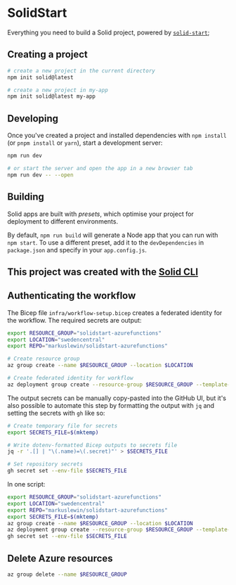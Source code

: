 # SolidStart

Everything you need to build a Solid project, powered by [`solid-start`](https://start.solidjs.com);

## Creating a project

```bash
# create a new project in the current directory
npm init solid@latest

# create a new project in my-app
npm init solid@latest my-app
```

## Developing

Once you've created a project and installed dependencies with `npm install` (or `pnpm install` or `yarn`), start a development server:

```bash
npm run dev

# or start the server and open the app in a new browser tab
npm run dev -- --open
```

## Building

Solid apps are built with _presets_, which optimise your project for deployment to different environments.

By default, `npm run build` will generate a Node app that you can run with `npm start`. To use a different preset, add it to the `devDependencies` in `package.json` and specify in your `app.config.js`.

## This project was created with the [Solid CLI](https://github.com/solidjs-community/solid-cli)

## Authenticating the workflow

The Bicep file `infra/workflow-setup.bicep` creates a federated identity for the workflow. The required secrets are output:

```bash
export RESOURCE_GROUP="solidstart-azurefunctions"
export LOCATION="swedencentral"
export REPO="markuslewin/solidstart-azurefunctions"

# Create resource group
az group create --name $RESOURCE_GROUP --location $LOCATION

# Create federated identity for workflow
az deployment group create --resource-group $RESOURCE_GROUP --template-file infra/workflow-setup.bicep --parameters repo=$REPO --query properties.outputs.secrets.value
```

The output secrets can be manually copy-pasted into the GitHub UI, but it's also possible to automate this step by formatting the output with `jq` and setting the secrets with `gh` like so:

```bash
# Create temporary file for secrets
export SECRETS_FILE=$(mktemp)

# Write dotenv-formatted Bicep outputs to secrets file
jq -r '.[] | "\(.name)=\(.secret)"' > $SECRETS_FILE

# Set repository secrets
gh secret set --env-file $SECRETS_FILE
```

In one script:

```bash
export RESOURCE_GROUP="solidstart-azurefunctions"
export LOCATION="swedencentral"
export REPO="markuslewin/solidstart-azurefunctions"
export SECRETS_FILE=$(mktemp)
az group create --name $RESOURCE_GROUP --location $LOCATION
az deployment group create --resource-group $RESOURCE_GROUP --template-file infra/workflow-setup.bicep --parameters repo=$REPO --query properties.outputs.secrets.value | jq -r '.[] | "\(.name)=\(.secret)"' > $SECRETS_FILE
gh secret set --env-file $SECRETS_FILE
```

## Delete Azure resources

```bash
az group delete --name $RESOURCE_GROUP
```
